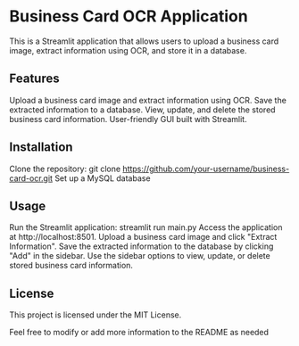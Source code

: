 # Business Card OCR Application
This is a Streamlit application that allows users to upload a business card image, extract information using OCR, and store it in a database.

## Features
Upload a business card image and extract information using OCR.
Save the extracted information to a database.
View, update, and delete the stored business card information.
User-friendly GUI built with Streamlit.
## Installation
Clone the repository: git clone https://github.com/your-username/business-card-ocr.git
Set up a MySQL database 
## Usage
Run the Streamlit application: streamlit run main.py
Access the application at http://localhost:8501.
Upload a business card image and click "Extract Information".
Save the extracted information to the database by clicking "Add" in the sidebar.
Use the sidebar options to view, update, or delete stored business card information.
## License
This project is licensed under the MIT License.

Feel free to modify or add more information to the README as needed
